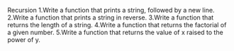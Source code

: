 Recursion
1.Write a function that prints a string, followed by a new line.
2.Write a function that prints a string in reverse.
3.Write a function that returns the length of a string.
4.Write a function that returns the factorial of a given number.
5.Write a function that returns the value of x raised to the power of y.
